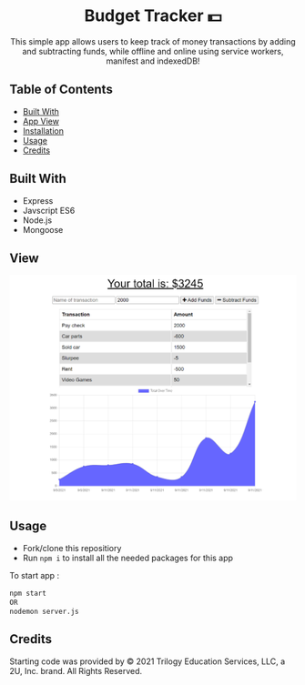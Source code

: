 # <h1 align='center'> Budget Tracker 💵 </h1>
<p align='center'> This simple app allows users to keep track of money transactions by adding and subtracting funds, while offline and online using service workers, manifest and indexedDB! </p>

## Table of Contents 
- [Built With](#built-with)
- [App View](#view)
- [Installation](#installation)
- [Usage](#usage)
- [Credits](#credits)

## Built With
* Express
* Javscript ES6
* Node.js
* Mongoose

## View
![budgettracker](./assets/images/budgetTracker.png)

## Usage 
* Fork/clone this repositiory
* Run ``` npm i ``` to install all the needed packages for this app

To start app :

``` 
npm start
OR
nodemon server.js
```

## Credits 
Starting code was provided by © 2021 Trilogy Education Services, LLC, a 2U, Inc. brand. All Rights Reserved.